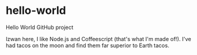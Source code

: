 # hello-world
Hello World GitHub project

Izwan here, I like Node.js and Coffeescript (that's what I'm made of!).
I've had tacos on the moon and find them far superior to Earth tacos.
